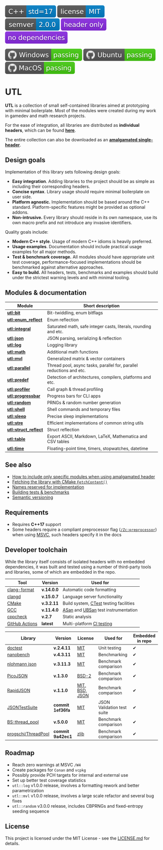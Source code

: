 [<img src ="docs/images/badge_cpp_std_17.svg">](https://en.cppreference.com/w/cpp/17.html)
[<img src ="docs/images/badge_license_mit.svg">](https://github.com/DmitriBogdanov/UTL/blob/master/LICENSE.md)
[<img src ="docs/images/badge_semver.svg">](docs/guide_versioning.md)
[<img src ="docs/images/badge_header_only.svg">](https://en.wikipedia.org/wiki/Header-only)
[<img src ="docs/images/badge_no_dependencies.svg">](https://github.com/DmitriBogdanov/UTL/tree/master/include/UTL)

[<img src ="docs/images/badge_windows_passing.svg">](https://github.com/DmitriBogdanov/UTL/actions/workflows/windows.yml)
[<img src ="docs/images/badge_ubuntu_passing.svg">](https://github.com/DmitriBogdanov/UTL/actions/workflows/ubuntu.yml)
[<img src ="docs/images/badge_macos_passing.svg">](https://github.com/DmitriBogdanov/UTL/actions/workflows/macos.yml)

# UTL

**UTL** is a collection of small self-contained libraries aimed at prototyping with minimal boilerplate. Most of the modules were created during my work in gamedev and math research projects.

For the ease of integration, all libraries are distributed as **individual headers**, which can be found [**here**](include/UTL).

The entire collection can also be downloaded as an [**amalgamated single-header**](single_include/UTL.hpp).

## Design goals

Implementation of this library sets following design goals:

* **Easy integration**. Adding libraries to the project should be as simple as including their corresponding headers.
* **Concise syntax**. Library usage should require minimal boilerplate on user side.
* **Platform agnostic.** Implementation should be based around the C++ standard. Platform-specific features might be provided as optional addons.
* **Non-intrusive.** Every library should reside in its own namespace, use its own macro prefix and not introduce any invasive identifiers.

Quality goals include:

* **Modern C++ style**. Usage of modern C++ idioms is heavily preferred.
* **Usage examples**. Documentation should include  practical usage examples for all major methods.
* **Test & benchmark coverage.** All modules should have appropriate unit test coverage, performance-focused implementations should be benchmarked against alternative approaches.
* **Easy to build.** All headers, tests, benchmarks and examples should build under the strictest warning levels and with minimal tooling.

## Modules & documentation

| Module                                                   | Short description                                                    |
| -------------------------------------------------------- | -------------------------------------------------------------------- |
| [**utl::bit**](docs/module_bit.md)                       | Bit-twiddling, enum bitflags                                         |
| [**utl::enum_reflect**](docs/module_enum_reflect.md)     | Enum reflection                                                      |
| [**utl::integral**](docs/module_integral.md)             | Saturated math, safe integer casts, literals, rounding and etc.      |
| [**utl::json**](docs/module_json.md)                     | JSON parsing, serializing & reflection                               |
| [**utl::log**](docs/module_log.md)                       | Logging library                                                      |
| [**utl::math**](docs/module_math.md)                     | Additional math functions                                            |
| [**utl::mvl**](docs/module_mvl.md)                       | Generalized matrix & vector containers                               |
| [**utl::parallel**](docs/module_parallel.md)             | Thread pool, async tasks, parallel for, parallel reductions and etc. |
| [**utl::predef**](docs/module_predef.md)                 | Detection of architectures, compilers, platforms and etc.            |
| [**utl::profiler**](docs/module_profiler.md)             | Call graph & thread profiling                                        |
| [**utl::progressbar**](docs/module_progressbar.md)       | Progress bars for CLI apps                                           |
| [**utl::random**](docs/module_random.md)                 | PRNGs & random number generation                                     |
| [**utl::shell**](docs/module_shell.md)                   | Shell commands and temporary files                                   |
| [**utl::sleep**](docs/module_sleep.md)                   | Precise sleep implementations                                        |
| [**utl::stre**](docs/module_stre.md)                     | Efficient implementations of common string utils                     |
| [**utl::struct_reflect**](docs/module_struct_reflect.md) | Struct reflection                                                    |
| [**utl::table**](docs/module_table.md)                   | Export ASCII, Markdown, LaTeX, Mathematica and CSV tables            |
| [**utl::time**](docs/module_time.md)                     | Floating-point time, timers, stopwatches, datetime                   |

## See also

* [How to include only specific modules when using amalgamated header](docs/guide_selecting_modules.md)
* [Fetching the library with CMake `FetchContent()`](docs/guide_fetching_library.md)
* [Names reserved for implementation](docs/guide_reserved_names.md)
* [Building tests & benchmarks](docs/guide_building_project.md)
* [Semantic versioning](docs/guide_versioning.md)

## Requirements

* Requires **C++17** support
* Some headers require a compliant preprocessor flag ([`/Zc:preprocessor`](https://learn.microsoft.com/en-us/cpp/build/reference/zc-preprocessor)) when using [MSVC](https://en.wikipedia.org/wiki/Microsoft_Visual_C%2B%2B), such headers specify it in the docs

## Developer toolchain

While the library itself consists of isolated headers with no embedded dependencies, it was built and tested using a number of third-party tools and libraries, some of which are embedded in the repo.

| Tool                                                                                                   | Version      | Used for                                                                                                                                                         |
| ------------------------------------------------------------------------------------------------------ | ------------ | ---------------------------------------------------------------------------------------------------------------------------------------------------------------- |
| [clang-format](https://clang.llvm.org/docs/ClangFormat.html)                                           | **v.14.0.0** | Automatic code formatting                                                                                                                                        |
| [clangd](https://clangd.llvm.org)                                                                      | **v.15.0.7** | Language server functionality                                                                                                                                    |
| [CMake](https://cmake.org)                                                                             | **v.3.2.11** | Build system, [CTest](https://cmake.org/cmake/help/latest/manual/ctest.1.html) testing facilities                                                                |
| [GCC](https://gcc.gnu.org/onlinedocs/gcc/Instrumentation-Options.html)                                 | **v.11.4.0** | [ASan](https://github.com/google/sanitizers/wiki/AddressSanitizer) and [UBSan](https://clang.llvm.org/docs/UndefinedBehaviorSanitizer.html) test instrumentation |
| [cppcheck](https://github.com/danmar/cppcheck)                                                         | **v.2.7**    | Static analysis                                                                                                                                                  |
| [GitHub Actions](https://docs.github.com/en/actions/about-github-actions/understanding-github-actions) | **latest**   | Multi-platform [CI testing](https://docs.github.com/en/actions/about-github-actions/about-continuous-integration-with-github-actions)                            |

| Library                                                       | Version            | License                                                                        | Used for                   | Embedded in repo |
| ------------------------------------------------------------- | ------------------ | ------------------------------------------------------------------------------ | -------------------------- | ---------------- |
| [doctest](https://github.com/doctest/doctest)                 | **v.2.4.11**       | [MIT](https://github.com/doctest/doctest/blob/master/LICENSE.txt)              | Unit testing               | ✔                |
| [nanobench](https://github.com/martinus/nanobench)            | **v.4.3.11**       | [MIT](https://github.com/martinus/nanobench/blob/master/LICENSE)               | Benchmarking               | ✔                |
| [nlohmann json](https://github.com/nlohmann/json)             | **v.3.11.3**       | [MIT](https://github.com/nlohmann/json/blob/develop/LICENSE.MIT)               | Benchmark comparison       | ✔                |
| [PicoJSON](https://github.com/kazuho/picojson)                | **v.1.3.0**        | [BSD-2](https://github.com/kazuho/picojson/blob/master/LICENSE)                | Benchmark comparison       | ✔                |
| [RapidJSON](https://github.com/Tencent/rapidjson)             | **v.1.1.0**        | [MIT, BSD, JSON](https://github.com/Tencent/rapidjson/blob/master/license.txt) | Benchmark comparison       | ✔                |
| [JSONTestSuite](https://github.com/nst/JSONTestSuite/)        | **commit 1ef36fa** | [MIT](https://github.com/nst/JSONTestSuite/blob/master/LICENSE)                | JSON Validation test suite | ✔                |
| [BS::thread_pool](https://github.com/bshoshany/thread-pool)   | **v.5.0.0**        | [MIT](https://github.com/bshoshany/thread-pool/blob/master/LICENSE.txt)        | Benchmark comparison       | ✔                |
| [progschj/ThreadPool](https://github.com/progschj/ThreadPool) | **commit 9a42ec1** | [zlib](https://github.com/progschj/ThreadPool/blob/master/COPYING)             | Benchmark comparison       | ✔                |

## Roadmap

* Reach zero warnings at MSVC `/W4`
* Create packages for `Conan` and `vcpkg`
* Possibly provide PCH targets for internal and external use
* Set up better test coverage statistics
* `utl::log` v1.0.0 release, involves a formatting rework and better parametrization
* `utl::mvl` v1.0.0 release, involves a large scale refactor and several bug fixes
* `utl::random` v3.0.0 release, includes CBPRNGs and fixed-entropy seeding sequence

## License

This project is licensed under the MIT License - see the [LICENSE.md](LICENSE.md) for details.
